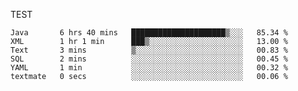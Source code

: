 TEST

<!--START_SECTION:waka-->

```text
Java       6 hrs 40 mins   █████████████████████▒░░░   85.34 %
XML        1 hr 1 min      ███▒░░░░░░░░░░░░░░░░░░░░░   13.00 %
Text       3 mins          ▒░░░░░░░░░░░░░░░░░░░░░░░░   00.83 %
SQL        2 mins          ░░░░░░░░░░░░░░░░░░░░░░░░░   00.45 %
YAML       1 min           ░░░░░░░░░░░░░░░░░░░░░░░░░   00.32 %
textmate   0 secs          ░░░░░░░░░░░░░░░░░░░░░░░░░   00.06 %
```

<!--END_SECTION:waka-->
